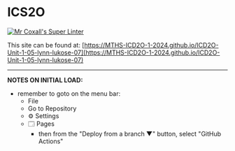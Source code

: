 # ICS2O

[![Mr Coxall's Super Linter](https://github.com/MTHS-ICD2O-1-2024/ICD2O-Unit-1-05-lynn-lukose-07/workflows/Mr%20Coxall's%20Super%20Linter/badge.svg)](https://github.com/MTHS-ICD2O-1-2024/ICD2O-Unit-1-05-lynn-lukose-07/actions)

This site can be found at: [https://MTHS-ICD2O-1-2024.github.io/ICD2O-Unit-1-05-lynn-lukose-07](https://MTHS-ICD2O-1-2024.github.io/ICD2O-Unit-1-05-lynn-lukose-07)

---

**NOTES ON INITIAL LOAD:**
- remember to goto on the menu bar:
  - File
  - Go to Repository
  - ⚙ Settings
  - 🗔 Pages
    - then from the "Deploy from a branch ▼" button, select "GitHub Actions"
